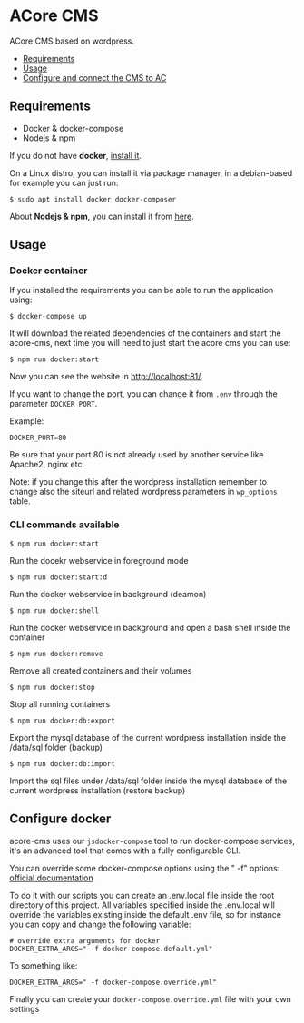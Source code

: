 # ACore CMS

ACore CMS based on wordpress.

- [Requirements](https://github.com/azerothcore/acore-cms#requirements)
- [Usage](https://github.com/azerothcore/acore-cms#usage)
- [Configure and connect the CMS to AC](https://github.com/azerothcore/acore-cms/docs/configure-cms.md)

## Requirements

- Docker & docker-compose
- Nodejs & npm

If you do not have **docker**, [install it](https://docs.docker.com/compose/install/).

On a Linux distro, you can install it via package manager, in a debian-based for example you can just run:
```
$ sudo apt install docker docker-composer
```

About **Nodejs & npm**, you can install it from [here](https://nodejs.org/en/).

## Usage
### Docker container


If you installed the requirements you can be able to run the application using:
```
$ docker-compose up
```

It will download the related dependencies of the containers and start the acore-cms, next time you will need to just start the acore cms you can use:
```
$ npm run docker:start
```

Now you can see the website in [http://localhost:81/](http://localhost:81/).

If you want to change the port, you can change it from `.env` through the parameter `DOCKER_PORT`.

Example:
```
DOCKER_PORT=80
```

Be sure that your port 80 is not already used by another service like Apache2, nginx etc.

Note: if you change this after the wordpress installation remember to change also the siteurl and related wordpress parameters in `wp_options` table.

### CLI commands available

```
$ npm run docker:start
```

Run the docekr webservice in foreground mode


```
$ npm run docker:start:d
```

Run the docker webservice in background (deamon)

```
$ npm run docker:shell
```

Run the docker webservice in background and open a bash shell inside the container

```
$ npm run docker:remove
```

Remove all created containers and their volumes

```
$ npm run docker:stop
```

Stop all running containers

```
$ npm run docker:db:export
```

Export the mysql database of the current wordpress installation inside the /data/sql folder (backup)

```
$ npm run docker:db:import
```

Import the sql files under /data/sql folder inside the mysql database of the current wordpress installation (restore backup)

## Configure docker

acore-cms uses our `jsdocker-compose` tool to run docker-compose services, it's an advanced tool that comes with a fully configurable CLI.

You can override some docker-compose options using the " -f" options: [official documentation](https://docs.docker.com/compose/reference/overview/#use--f-to-specify-name-and-path-of-one-or-more-compose-files)

To do it with our scripts you can create an .env.local file inside the root directory of this project. All variables specified inside the .env.local will override the variables existing inside the default .env file, so for instance you can copy and change the following variable:

```
# override extra arguments for docker
DOCKER_EXTRA_ARGS=" -f docker-compose.default.yml"
```

To something like:

```
DOCKER_EXTRA_ARGS=" -f docker-compose.override.yml"
```

Finally you can create your `docker-compose.override.yml` file with your own settings



